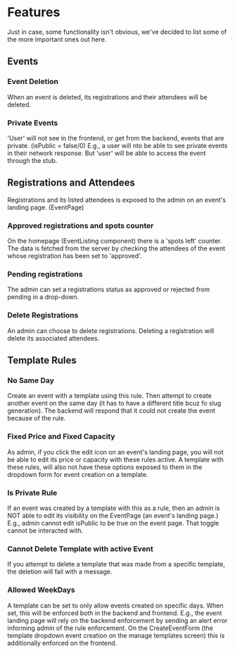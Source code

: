 # Features

Just in case, some functionality isn't obvious, we've decided to list some of the more important ones out here.

## Events

### Event Deletion

When an event is deleted, its registrations and their attendees will be deleted.

### Private Events

'User' will not see in the frontend, or get from the backend, events that are private. (isPublic = false/0)
E.g., a user will nto be able to see private events in their network response.
But 'user' will be able to access the event through the stub.

## Registrations and Attendees

Registrations and its listed attendees is exposed to the admin on an event's landing page. (EventPage)

### Approved registrations and spots counter

On the homepage (EventListing component) there is a 'spots left' counter. The data is fetched from the server by
checking the attendees of the event whose registration has been set to 'approved'.

### Pending registrations

The admin can set a registrations status as approved or rejected from pending in a drop-down.

### Delete Registrations

An admin can choose to delete registrations. Deleting a registration will delete its associated attendees.

## Template Rules

### No Same Day
Create an event with a template using this rule.
Then attempt to create another event on the same day (it has to have a different title bcuz fo slug generation).
The backend will respond that it could not create the event because of the rule.

### Fixed Price and Fixed Capacity
As admin, if you click the edit icon on an event's landing page, you will not be able to edit its price or capacity with these rules active. 
A template with these rules, will also not have these options exposed to them in the dropdown form for event creation on a template.

### Is Private Rule
If an event was created by a template with this as a rule, then an admin is NOT able to edit its visibility on the EventPage (an event's landing page.)
E.g., admin cannot edit isPublic to be true on the event page. That toggle cannot be interacted with.

### Cannot Delete Template with active Event
If you attempt to delete a template that was made from a specific template, the deletion will fail with a message.

### Allowed WeekDays
A template can be set to only allow events created on specific days.
When set, this will be enforced both in the backend and frontend.
E.g., the event landing page will rely on the backend enforcement by sending an alert error informing admin of the rule enforcement.
On the CreateEventForm (the template dropdown event creation on the manage templates screen) this is additionally enforced on the frontend.